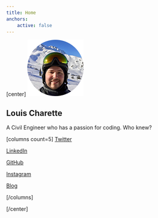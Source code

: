 ```yaml
---
title: Home
anchors:
    active: false
---
```


[center]
![](avatar.png?sizes=150px)

## Louis Charette
A Civil Engineer who has a passion for coding. Who knew?


[columns count=5]
[<i class="fa fa-twitter"></i> Twitter](https://twitter.com/LouisCharette?class=btn,btn-lg)

[<i class="fa fa-linkedin"></i> LinkedIn](https://www.linkedin.com/in/louis-charette-1a4415b3?class=btn,btn-lg)

[<i class="fa fa-github"></i> GitHub](https://github.com/lcharette/?class=btn,btn-lg)

[<i class="fa fa-instagram"></i> Instagram](https://www.instagram.com/charette.louis/?class=btn,btn-lg)

[<i class="fa fa-pencil"></i> Blog](/blog?class=btn,btn-lg)

[/columns]

[/center]
